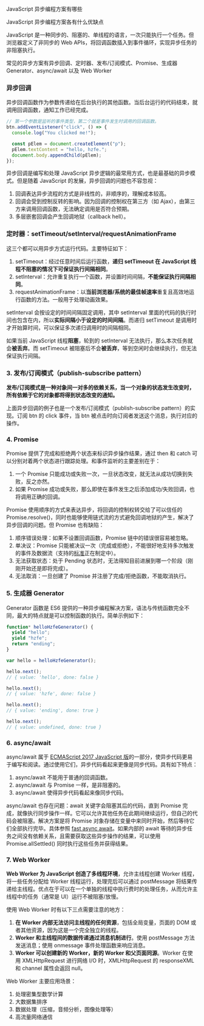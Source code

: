 JavaScript 异步编程方案有哪些



JavaScript 异步编程方案各有什么优缺点



JavaScript 是一种同步的、阻塞的、单线程的语言，一次只能执行一个任务。但浏览器定义了非同步的 Web APIs，将回调函数插入到事件循环，实现异步任务的非阻塞执行。

常见的异步方案有异步回调、定时器、发布/订阅模式、Promise、生成器 Generator、async/await 以及 Web Worker



### 异步回调

异步回调函数作为参数传递给在后台执行的其他函数。当后台运行的代码结束，就调用回调函数，通知工作已经完成。

```js
// 第一个参数是监听的事件类型，第二个就是事件发生时调用的回调函数。
btn.addEventListener("click", () => {
  console.log("You clicked me!");

  const pElem = document.createElement("p");
  pElem.textContent = "hello, hzfe.";
  document.body.appendChild(pElem);
});
```

异步回调是编写和处理 JavaScript 异步逻辑的最常用方式，也是最基础的异步模式。但是随着 JavaScript 的发展，异步回调的问题也不容忽视：

1. 回调表达异步流程的方式是非线性的，非顺序的，理解成本较高。
2. 回调会受到控制反转的影响。因为回调的控制权在第三方（如 Ajax），由第三方来调用回调函数，无法确定调用是否符合预期。
3. 多层嵌套回调会产生回调地狱（callback hell）。



###  定时器：setTimeout/setInterval/requestAnimationFrame

这三个都可以用异步方式运行代码。主要特征如下：

1. setTimeout：经过任意时间后运行函数，**递归 setTimeout 在 JavaScript 线程不阻塞的情况下可保证执行间隔相同**。
2. setInterval：允许重复执行一个函数，并设置时间间隔，**不能保证执行间隔相同**。
3. requestAnimationFrame：以**当前浏览器/系统的最佳帧速率**重复且高效地运行函数的方法。一般用于处理动画效果。

setInterval 会按设定的时间间隔固定调用，其中 setInterval 里面的代码的执行时间也包含在内，所以**实际间隔小于设定的时间间隔**。而递归 setTimeout 是调用时才开始算时间，可以保证多次递归调用时的间隔相同。

如果当前 JavaScript 线程**阻塞**，轮到的 setInterval 无法执行，那么本次任务就会**被丢弃**。而 setTimeout 被阻塞后不会**被丢弃**，等到空闲时会继续执行，但无法保证执行间隔。



###  3. 发布/订阅模式（publish-subscribe pattern）

**发布/订阅模式是一种对象间一对多的依赖关系，当一个对象的状态发生改变时，所有依赖于它的对象都将得到状态改变的通知。**

上面异步回调的例子也是一个发布/订阅模式（publish-subscribe pattern）的实现。订阅 btn 的 click 事件，当 btn 被点击时向订阅者发送这个消息，执行对应的操作。





### 4. Promise

Promise 提供了完成和拒绝两个状态来标识异步操作结果，通过 then 和 catch 可以分别对着两个状态进行跟踪处理。和事件监听的主要差别在于：

1. 一个 Promise 只能成功或失败一次，一旦状态改变，就无法从成功切换到失败，反之亦然。
2. 如果 Promise 成功或失败，那么即使在事件发生之后添加成功/失败回调，也将调用正确的回调。

Promise 使用顺序的方式来表达异步，将回调的控制权转交给了可以信任的 Promise.resolve()，同时也能够使用链式流的方式避免回调地狱的产生，解决了异步回调的问题。但 Promise 也有缺陷：

1. 顺序错误处理：如果不设置回调函数，Promise 链中的错误很容易被忽略。
2. 单决议：Promise 只能被决议一次（完成或拒绝），不能很好地支持多次触发的事件及数据流（支持的[标准](https://streams.spec.whatwg.org/)正在制定中）。
3. 无法获取状态：处于 Pending 状态时，无法得知目前进展到哪一个阶段（刚刚开始还是即将完成）。
4. 无法取消：一旦创建了 Promise 并注册了完成/拒绝函数，不能取消执行。

###  5. 生成器 Generator

Generator 函数是 ES6 提供的一种异步编程解决方案，语法与传统函数完全不同，最大的特点就是可以控制函数的执行。简单示例如下：

```js
function* helloHzfeGenerator() {
  yield "hello";
  yield "hzfe";
  return "ending";
}

var hello = helloHzfeGenerator();

hello.next();
// { value: 'hello', done: false }

hello.next();
// { value: 'hzfe', done: false }

hello.next();
// { value: 'ending', done: true }

hello.next();
// { value: undefined, done: true }
```



### 6. async/await

async/await 属于 [ECMAScript 2017 JavaScript 版](https://262.ecma-international.org/8.0/)的一部分，使异步代码更易于编写和阅读。通过使用它们，异步代码看起来更像是同步代码。具有如下特点：

1. async/await 不能用于普通的回调函数。
2. async/await 与 Promise 一样，是非阻塞的。
3. async/await 使得异步代码看起来像同步代码。

async/await 也存在问题：await 关键字会阻塞其后的代码，直到 Promise 完成，就像执行同步操作一样。它可以允许其他任务在此期间继续运行，但自己的代码会被阻塞。解决方案是将 Promise 对象存储在变量中来同时开始，然后等待它们全部执行完毕。具体参照 [fast async await](https://mdn.github.io/learning-area/javascript/asynchronous/async-await/fast-async-await.html)。如果内部的 await 等待的异步任务之间没有依赖关系，且需要获取这些异步操作的结果，可以使用 Promise.allSettled() 同时执行这些任务并获得结果。

### 7. Web Worker

**Web Worker 为 JavaScript 创造了多线程环境**，允许主线程创建 Worker 线程，将一些任务分配给 Worker 线程运行，处理完后可以通过 postMessage 将结果传递给主线程。优点在于可以在一个单独的线程中执行费时的处理任务，从而允许主线程中的任务（通常是 UI）运行不被阻塞/放慢。

使用 Web Worker 时有以下三点需要注意的地方：

1. **在 Worker 内部无法访问主线程的任何资源**，包括全局变量，页面的 DOM 或者其他资源，因为这是一个完全独立的线程。
2. **Worker 和主线程间的数据传递通过消息机制进行**。使用 postMessage 方法发送消息；使用 onmessage 事件处理函数来响应消息。
3. **Worker 可以创建新的 Worker，新的 Worker 和父页面同源**。Worker 在使用 XMLHttpRequest 进行网络 I/O 时，XMLHttpRequest 的 responseXML 和 channel 属性会返回 null。

Web Worker 主要应用场景：

1. 处理密集型数学计算
2. 大数据集排序
3. 数据处理（压缩，音频分析，图像处理等）
4. 高流量网络通信